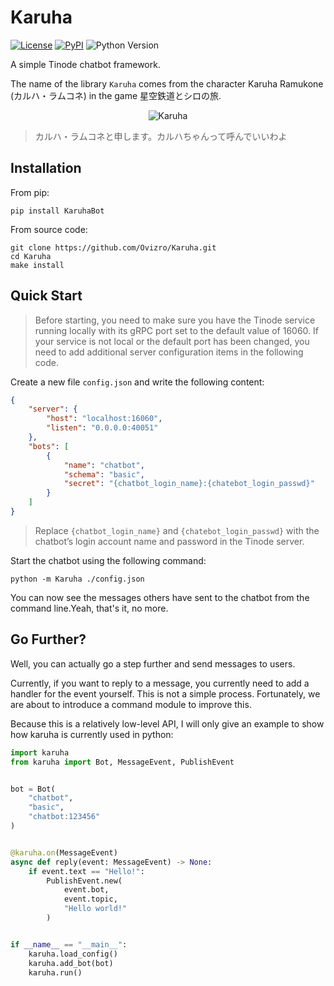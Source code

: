 # Karuha

[![License](https://img.shields.io/github/license/Ovizro/Karuha.svg)](LICENSE)
[![PyPI](https://img.shields.io/pypi/v/KaruhaBot.svg)](https://pypi.python.org/pypi/KaruhaBot)
![Python Version](https://img.shields.io/badge/python-3.8%20|%203.9%20|%203.10%20|%203.11-blue.svg)

A simple Tinode chatbot framework.

The name of the library `Karuha` comes from the character Karuha Ramukone (カルハ・ラムコネ) in the game 星空鉄道とシロの旅.

<center>

![Karuha](https://raw.githubusercontent.com/Visecy/Karuha/master/docs/img/tw_icon-karuha2.png)

</center>

> カルハ・ラムコネと申します。カルハちゃんって呼んでいいわよ

## Installation

From pip:

    pip install KaruhaBot

From source code:

    git clone https://github.com/Ovizro/Karuha.git
    cd Karuha
    make install

## Quick Start

> Before starting, you need to make sure you have the Tinode service running locally with its gRPC port set to the default value of 16060. If your service is not local or the default port has been changed, you need to add additional server configuration items in the following code.

Create a new file `config.json` and write the following content:

```json
{
    "server": {
        "host": "localhost:16060",
        "listen": "0.0.0.0:40051"
    },
    "bots": [
        {
            "name": "chatbot",
            "schema": "basic",
            "secret": "{chatbot_login_name}:{chatebot_login_passwd}"
        }
    ]
}
```

> Replace `{chatbot_login_name}` and `{chatebot_login_passwd}` with the chatbot’s login account name and password in the Tinode server.

Start the chatbot using the following command:

    python -m Karuha ./config.json

You can now see the messages others have sent to the chatbot from the command line.Yeah, that's it, no more. 

## Go Further?

Well, you can actually go a step further and send messages to users.

Currently, if you want to reply to a message, you currently need to add a handler for the event yourself. This is not a simple process. Fortunately, we are about to introduce a command module to improve this.

Because this is a relatively low-level API, I will only give an example to show how karuha is currently used in python:

```python
import karuha
from karuha import Bot, MessageEvent, PublishEvent


bot = Bot(
    "chatbot",
    "basic",
    "chatbot:123456"
)


@karuha.on(MessageEvent)
async def reply(event: MessageEvent) -> None:
    if event.text == "Hello!":
        PublishEvent.new(
            event.bot,
            event.topic,
            "Hello world!"
        )


if __name__ == "__main__":
    karuha.load_config()
    karuha.add_bot(bot)
    karuha.run()
```


